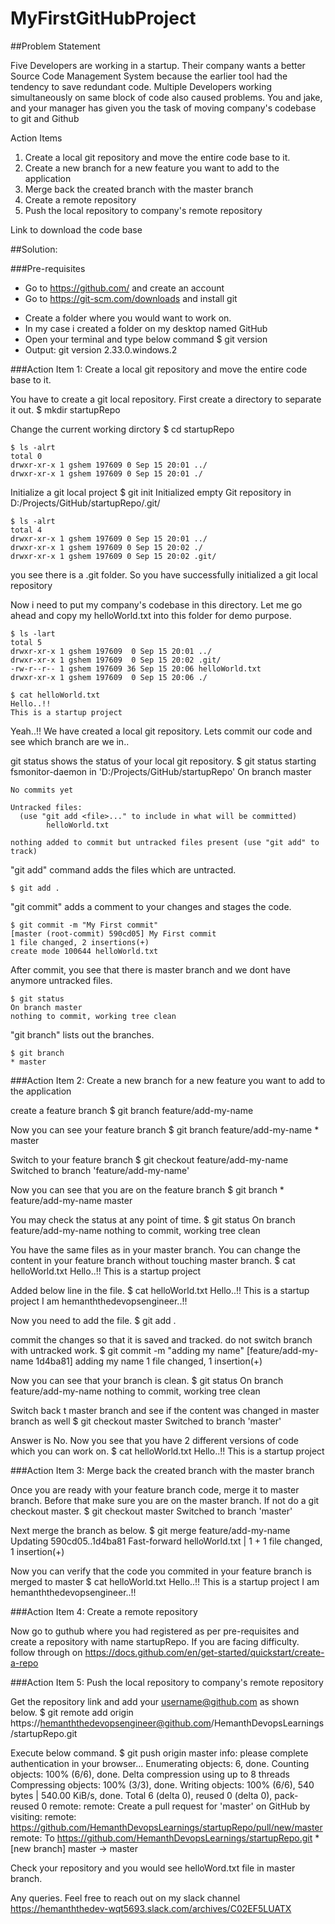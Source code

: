 # MyFirstGitHubProject

##Problem Statement

Five Developers are working in a startup. Their company wants a better Source Code Management System because the earlier tool had the tendency to save redundant code.
Multiple Developers working simultaneously on same block of code also caused problems. You and jake, and your manager has given you the task of moving company's codebase to git and Github

Action Items
1. Create a local git repository and move the entire code base to it.
2. Create a new branch for a new feature you want to add to the application
3. Merge back the created branch with the master branch
4. Create a remote repository
5. Push the local repository to company's remote repository

Link to download the code base


##Solution:

###Pre-requisites

* Go to https://github.com/ and create an account
* Go to https://git-scm.com/downloads and install git

- Create a folder where you would want to work on.
- In my case i created a folder on my desktop named GitHub
- Open your terminal and type below command
    $ git version
- Output:
    git version 2.33.0.windows.2

###Action Item 1: Create a local git repository and move the entire code base to it.

You have to create a git local repository. First create a directory to separate it out.
    $ mkdir startupRepo

Change the current working dirctory
    $ cd startupRepo

    $ ls -alrt
    total 0
    drwxr-xr-x 1 gshem 197609 0 Sep 15 20:01 ../
    drwxr-xr-x 1 gshem 197609 0 Sep 15 20:01 ./


Initialize a git local project
    $ git init
Initialized empty Git repository in D:/Projects/GitHub/startupRepo/.git/

    $ ls -alrt
    total 4
    drwxr-xr-x 1 gshem 197609 0 Sep 15 20:01 ../
    drwxr-xr-x 1 gshem 197609 0 Sep 15 20:02 ./
    drwxr-xr-x 1 gshem 197609 0 Sep 15 20:02 .git/

you see there is a .git folder. So you have successfully initialized a git local repository

Now i need to put my company's codebase in this directory. Let me go ahead and copy my helloWorld.txt into this folder for demo purpose.

    $ ls -lart
    total 5
    drwxr-xr-x 1 gshem 197609  0 Sep 15 20:01 ../
    drwxr-xr-x 1 gshem 197609  0 Sep 15 20:02 .git/
    -rw-r--r-- 1 gshem 197609 36 Sep 15 20:06 helloWorld.txt
    drwxr-xr-x 1 gshem 197609  0 Sep 15 20:06 ./

    $ cat helloWorld.txt
    Hello..!!
    This is a startup project

Yeah..!! We have created a local git repository. Lets commit our code and see which branch are we in..

git status shows the status of your local git repository.
    $ git status
    starting fsmonitor-daemon in 'D:/Projects/GitHub/startupRepo'
    On branch master

    No commits yet

    Untracked files:
      (use "git add <file>..." to include in what will be committed)
            helloWorld.txt

    nothing added to commit but untracked files present (use "git add" to track)


"git add" command adds the files which are untracted.

    $ git add .

"git commit" adds a comment to your changes and stages the code.

    $ git commit -m "My First commit"
    [master (root-commit) 590cd05] My First commit
    1 file changed, 2 insertions(+)
    create mode 100644 helloWorld.txt

After commit, you see that there is master branch and we dont have anymore untracked files.

    $ git status
    On branch master
    nothing to commit, working tree clean

"git branch" lists out the branches.

    $ git branch
    * master


###Action Item 2: Create a new branch for a new feature you want to add to the application

create a feature branch
    $ git branch feature/add-my-name

Now you can see your feature branch
    $ git branch
      feature/add-my-name
    * master

Switch to your feature branch
    $ git checkout feature/add-my-name
    Switched to branch 'feature/add-my-name'

Now you can see that you are on the feature branch
    $ git branch
    * feature/add-my-name
      master

You may check the status at any point of time.
    $ git status
    On branch feature/add-my-name
    nothing to commit, working tree clean

You have the same files as in your master branch. You can change the content in your feature branch without touching master branch.
    $ cat helloWorld.txt
    Hello..!!
    This is a startup project

Added below line in the file.
    $ cat helloWorld.txt
    Hello..!!
    This is a startup project
    I am hemanththedevopsengineer..!!

Now you need to add the file.
    $ git add .

commit the changes so that it is saved and tracked. do not switch branch with untracked work.
    $ git commit -m "adding my name"
    [feature/add-my-name 1d4ba81] adding my name
    1 file changed, 1 insertion(+)

Now you can see that your branch is clean.
    $ git status
    On branch feature/add-my-name
    nothing to commit, working tree clean

Switch back t master branch and see if the content was changed in master branch as well
    $ git checkout master
    Switched to branch 'master'

Answer is No. Now you see that you have 2 different versions of code which you can work on.
    $ cat helloWorld.txt
    Hello..!!
    This is a startup project

###Action Item 3: Merge back the created branch with the master branch

Once you are ready with your feature branch code, merge it to master branch. Before that make sure you are on the master branch.
If not do a git checkout master.
    $ git checkout master
    Switched to branch 'master'

Next merge the branch as below.
    $ git merge feature/add-my-name
    Updating 590cd05..1d4ba81
    Fast-forward
    helloWorld.txt | 1 +
    1 file changed, 1 insertion(+)

Now you can verify that the code you commited in your feature branch is merged to master
    $ cat helloWorld.txt
    Hello..!!
    This is a startup project
    I am hemanththedevopsengineer..!!

###Action Item 4: Create a remote repository

Now go to guthub where you had registered as per pre-requisites and create a repository with name startupRepo.
If you are facing difficulty. follow through on https://docs.github.com/en/get-started/quickstart/create-a-repo

###Action Item 5: Push the local repository to company's remote repository

Get the repository link and add your username@github.com as shown below.
    $ git remote add origin https://hemanththedevopsengineer@github.com/HemanthDevopsLearnings/startupRepo.git

Execute below command.
    $ git push origin master
    info: please complete authentication in your browser...
    Enumerating objects: 6, done.
    Counting objects: 100% (6/6), done.
    Delta compression using up to 8 threads
    Compressing objects: 100% (3/3), done.
    Writing objects: 100% (6/6), 540 bytes | 540.00 KiB/s, done.
    Total 6 (delta 0), reused 0 (delta 0), pack-reused 0
    remote:
    remote: Create a pull request for 'master' on GitHub by visiting:
    remote:      https://github.com/HemanthDevopsLearnings/startupRepo/pull/new/master
    remote:
    To https://github.com/HemanthDevopsLearnings/startupRepo.git
    * [new branch]      master -> master


Check your repository and you would see helloWord.txt file in master branch.

Any queries. Feel free to reach out on my slack channel
https://hemanththedev-wqt5693.slack.com/archives/C02EF5LUATX
